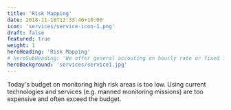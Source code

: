 ```yaml
---
title: 'Risk Mapping'
date: 2018-11-18T12:33:46+10:00
icon: 'services/service-icon-1.png'
draft: false
featured: true
weight: 1
heroHeading: 'Risk Mapping'
# heroSubHeading: 'We offer general accouting on hourly rate or fixed fee'
heroBackground: 'services/service1.jpg'
---
```


Today's budget on monitoring high risk areas is too low. Using current technologies and services (e.g. manned monitoring missions) are too expensive and often exceed the budget.